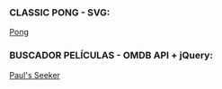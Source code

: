 <h3>CLASSIC PONG - SVG:</h3>

<a href="https://github.com/pabloTSDAW/DWEC/blob/master/Unidad%205/SVG/Pong/pong.html">Pong</a>

<h3>BUSCADOR PELÍCULAS - OMDB API + jQuery:</h3>

<a href="https://pablotsdaw.github.io/DWEC/Unidad%207/Project%201/index.html">Paul's Seeker</a>

